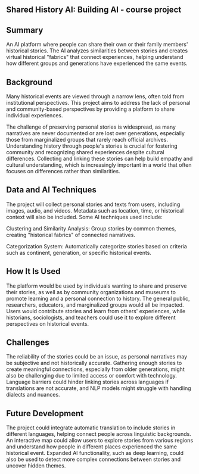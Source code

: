## Shared History AI: Building AI - course project

## Summary

An AI platform where people can share their own or their family members' historical stories. The AI analyzes similarities between stories and creates virtual historical "fabrics" that connect experiences, helping understand how different groups and generations have experienced the same events.

## Background

Many historical events are viewed through a narrow lens, often told from institutional perspectives. This project aims to address the lack of personal and community-based perspectives by providing a platform to share individual experiences.

The challenge of preserving personal stories is widespread, as many narratives are never documented or are lost over generations, especially those from marginalized groups that rarely reach official archives. Understanding history through people's stories is crucial for fostering community and recognizing shared experiences despite cultural differences. Collecting and linking these stories can help build empathy and cultural understanding, which is increasingly important in a world that often focuses on differences rather than similarities.

## Data and AI Techniques

The project will collect personal stories and texts from users, including images, audio, and videos. Metadata such as location, time, or historical context will also be included. Some AI techniques used include:

Clustering and Similarity Analysis: Group stories by common themes, creating "historical fabrics" of connected narratives.

Categorization System: Automatically categorize stories based on criteria such as continent, generation, or specific historical events.

## How It Is Used

The platform would be used by individuals wanting to share and preserve their stories, as well as by community organizations and museums to promote learning and a personal connection to history. The general public, researchers, educators, and marginalized groups would all be impacted. Users would contribute stories and learn from others' experiences, while historians, sociologists, and teachers could use it to explore different perspectives on historical events.

## Challenges

The reliability of the stories could be an issue, as personal narratives may be subjective and not historically accurate. Gathering enough stories to create meaningful connections, especially from older generations, might also be challenging due to limited access or comfort with technology. Language barriers could hinder linking stories across languages if translations are not accurate, and NLP models might struggle with handling dialects and nuances.

## Future Development

The project could integrate automatic translation to include stories in different languages, helping connect people across linguistic backgrounds. An interactive map could allow users to explore stories from various regions and understand how people in different places experienced the same historical event. Expanded AI functionality, such as deep learning, could also be used to detect more complex connections between stories and uncover hidden themes.

